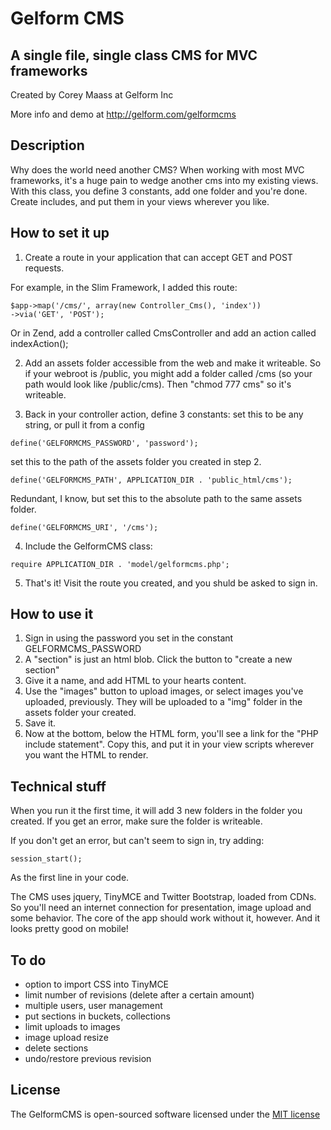 # Gelform CMS
## A single file, single class CMS for MVC frameworks

Created by Corey Maass at Gelform Inc

More info and demo at http://gelform.com/gelformcms

## Description

Why does the world need another CMS? When working with most MVC frameworks, it's a huge pain to wedge another cms into my existing views. With this class, you define 3 constants, add one folder and you're done. Create includes, and put them in your views wherever you like.

## How to set it up

1. Create a route in your application that can accept GET and POST requests. 

For example, in the Slim Framework, I added this route:
```
$app->map('/cms/', array(new Controller_Cms(), 'index'))
->via('GET', 'POST');
```

Or in Zend, add a controller called CmsController and add an action called indexAction();

2. Add an assets folder accessible from the web and make it writeable. So  if your webroot is /public, you might add a folder called /cms (so your path would look like /public/cms). Then "chmod 777 cms" so it's writeable. 

3. Back in your controller action, define 3 constants:
set this to be any string, or pull it from a config
```
define('GELFORMCMS_PASSWORD', 'password'); 
```
set this to the path of the assets folder you created in step 2. 
```
define('GELFORMCMS_PATH', APPLICATION_DIR . 'public_html/cms');
```
Redundant, I know, but set this to the absolute path to the same assets folder.
```
define('GELFORMCMS_URI', '/cms');
```

4. Include the GelformCMS class:
```
require APPLICATION_DIR . 'model/gelformcms.php';
```

5. That's it! Visit the route you created, and you shuld be asked to sign in.

## How to use it

1. Sign in using the password you set in the constant GELFORMCMS_PASSWORD
2. A "section" is just an html blob. Click the button to "create a new section"
3. Give it a name, and add HTML to your hearts content.
4. Use the "images" button to upload images, or select images you've uploaded, previously. They will be uploaded to a "img"
folder in the assets folder your created. 
5. Save it. 
6. Now at the bottom, below the HTML form, you'll see a link for the "PHP include statement". Copy this, and put it in your view scripts wherever you want the HTML to render.

## Technical stuff

When you run it the first time, it will add 3 new folders in the folder you created. If you get an error, make sure the folder
is writeable.

If you don't get an error, but can't seem to sign in, try adding:
```
session_start();
```
As the first line in your code.

The CMS uses jquery, TinyMCE and Twitter Bootstrap, loaded from CDNs. So you'll need an internet connection for presentation,
image upload and some behavior. The core of the app should work without it, however. And it looks pretty good on mobile!

## To do

* option to import CSS into TinyMCE
* limit number of revisions (delete after a certain amount)
* multiple users, user management
* put sections in buckets, collections
* limit uploads to images
* image upload resize
* delete sections
* undo/restore previous revision

## License

The GelformCMS is open-sourced software licensed under the [MIT license](http://opensource.org/licenses/MIT)

